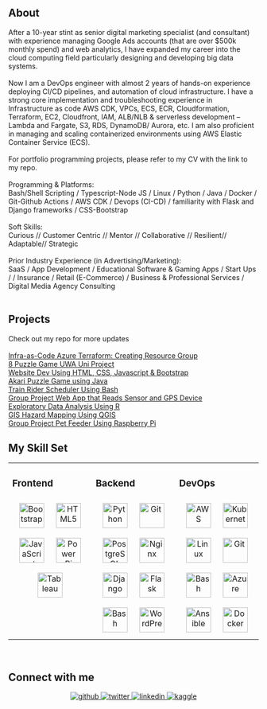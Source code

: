 <!--<div align="center">
 <img src="xxx" align="center" style="width: 100%" />
</div>  
 -->
 


## About
After a 10-year stint as senior digital marketing specialist (and consultant) with experience managing Google Ads accounts (that are over $500k monthly spend) and web analytics, I have expanded my career into the cloud computing field particularly designing and developing big data systems. 
<br/> <br/> 
Now I am a DevOps engineer with almost 2 years of hands-on experience deploying CI/CD pipelines, and automation of cloud infrastructure. I have a strong core implementation and troubleshooting experience in Infrastructure as code AWS CDK, VPCs, ECS, ECR, Cloudformation, Terraform, EC2, Cloudfront, IAM, ALB/NLB & serverless development – Lambda and Fargate, S3, RDS, DynamoDB/ Aurora, etc. I am also proficient in managing and scaling containerized environments using AWS Elastic Container Service (ECS).
<br/> <br/> 
For portfolio programming projects, please refer to my CV with the link to my repo.
<br/> <br/> 
Programming & Platforms:  <br/> 
Bash/Shell Scripting / Typescript-Node JS / Linux / Python / Java / Docker / Git-Github Actions / AWS CDK / Devops (CI-CD) / familiarity with Flask and Django frameworks / CSS-Bootstrap 
<br/> <br/> 
Soft Skills:  <br/> 
Curious // Customer Centric // Mentor // Collaborative // Resilient// Adaptable// Strategic
<br/> <br/> 
Prior Industry Experience (in Advertising/Marketing):   <br/> 
SaaS / App Development / Educational Software & Gaming Apps / Start Ups / / Insurance / Retail (E-Commerce) / Business & Professional Services / Digital Media Agency Consulting
<br/> <br/> 
## Projects  
Check out my repo for more updates
<br/> <br/> 
[Infra-as-Code Azure Terraform: Creating Resource Group](https://github.com/clarizalooktech/azure-terraform-create-resource-group)
<br/> 
[8 Puzzle Game UWA Uni Project](https://github.com/clarizalooktech/8-puzzle-game-uni-project)
<br/> 
[Website Dev Using HTML, CSS, Javascript & Bootstrap](https://github.com/clarizalooktech/code-on-demand)
<br/> 
[Akari Puzzle Game using Java](https://github.com/clarizalooktech/java-akari-puzzle-game)
<br/> 
[Train Rider Scheduler Using Bash](https://github.com/clarizalooktech/bash-shell-scripting-task3)
<br/> 
[Group Project Web App that Reads Sensor and GPS Device](https://www.youtube.com/watch?v=4BGc4A2KKhU)
<br/> 
[Exploratory Data Analysis Using R](https://github.com/clarizalooktech/r-programming-exploratory-data-anaysis)
<br/> 
[GIS Hazard Mapping Using QGIS](https://www.youtube.com/watch?v=IQc13B3KZgQ)
<br/> 
[Group Project Pet Feeder Using Raspberry Pi](https://github.com/clarizalooktech/internet-of-things-robotic-pet-feeder-project)



## My Skill Set  
<table><tr><td valign="top" width="33%">



### Frontend  
<div align="center">  
<img style="margin: 10px" src="https://profilinator.rishav.dev/skills-assets/bootstrap-plain.svg" alt="Bootstrap" height="50" />  
<img style="margin: 10px" src="https://profilinator.rishav.dev/skills-assets/html5-original-wordmark.svg" alt="HTML5" height="50" />  
<img style="margin: 10px" src="https://profilinator.rishav.dev/skills-assets/javascript-original.svg" alt="JavaScript" height="50" />  
<img style="margin: 10px" src="https://profilinator.rishav.dev/skills-assets/powerbi.png" alt="Power Bi" height="50" />  
<img style="margin: 10px" src="https://profilinator.rishav.dev/skills-assets/tableau.svg" alt="Tableau" height="50" />  
</div>

</td><td valign="top" width="33%">


### Backend  
<div align="center">  
<img style="margin: 10px" src="https://profilinator.rishav.dev/skills-assets/python-original.svg" alt="Python" height="50" />  
<img style="margin: 10px" src="https://profilinator.rishav.dev/skills-assets/git-scm-icon.svg" alt="Git" height="50" />  
<img style="margin: 10px" src="https://profilinator.rishav.dev/skills-assets/postgresql-original-wordmark.svg" alt="PostgreSQL" height="50" />  
<img style="margin: 10px" src="https://profilinator.rishav.dev/skills-assets/nginx-original.svg" alt="Nginx" height="50" />  
<img style="margin: 10px" src="https://profilinator.rishav.dev/skills-assets/django-original.svg" alt="Django" height="50" />  
<img style="margin: 10px" src="https://profilinator.rishav.dev/skills-assets/flask.png" alt="Flask" height="50" />  
<img style="margin: 10px" src="https://profilinator.rishav.dev/skills-assets/gnu_bash-icon.svg" alt="Bash" height="50" />  
<img style="margin: 10px" src="https://profilinator.rishav.dev/skills-assets/wordpress.png" alt="WordPress" height="50" />  
</div>

</td><td valign="top" width="33%">



### DevOps  
<div align="center">  
<img style="margin: 10px" src="https://profilinator.rishav.dev/skills-assets/amazonwebservices-original-wordmark.svg" alt="AWS" height="50" />  
<img style="margin: 10px" src="https://profilinator.rishav.dev/skills-assets/kubernetes-icon.svg" alt="Kubernetes" height="50" />  
<img style="margin: 10px" src="https://profilinator.rishav.dev/skills-assets/linux-original.svg" alt="Linux" height="50" />  
<img style="margin: 10px" src="https://profilinator.rishav.dev/skills-assets/git-scm-icon.svg" alt="Git" height="50" />  
<img style="margin: 10px" src="https://profilinator.rishav.dev/skills-assets/gnu_bash-icon.svg" alt="Bash" height="50" />  
<img style="margin: 10px" src="https://profilinator.rishav.dev/skills-assets/microsoft_azure-icon.svg" alt="Azure" height="50" />  
<img style="margin: 10px" src="https://profilinator.rishav.dev/skills-assets/ansible.png" alt="Ansible" height="50" />  
<img style="margin: 10px" src="https://profilinator.rishav.dev/skills-assets/docker-original-wordmark.svg" alt="Docker" height="50" />  
</div>

</td></tr></table>  

<br/>  

## Connect with me  
<div align="center">
<a href="https://github.com/clariza-look-microsoft-ambassador" target="_blank">
<img src=https://img.shields.io/badge/github-%2324292e.svg?&style=for-the-badge&logo=github&logoColor=white alt=github style="margin-bottom: 5px;" />
</a>
<a href="https://twitter.com/clarizalook" target="_blank">
<img src=https://img.shields.io/badge/twitter-%2300acee.svg?&style=for-the-badge&logo=twitter&logoColor=white alt=twitter style="margin-bottom: 5px;" />
</a>
<a href="https://linkedin.com/in/clarizalook" target="_blank">
<img src=https://img.shields.io/badge/linkedin-%231E77B5.svg?&style=for-the-badge&logo=linkedin&logoColor=white alt=linkedin style="margin-bottom: 5px;" />
</a>
<a href="https://www.kaggle.com/clarlooktech" target="_blank">
<img src=https://img.shields.io/badge/kaggle-%2344BAE8.svg?&style=for-the-badge&logo=kaggle&logoColor=white alt=kaggle style="margin-bottom: 5px;" />
</a>  
</div>  
  

<br/>  







  
 

  

<br/>  


<br />


